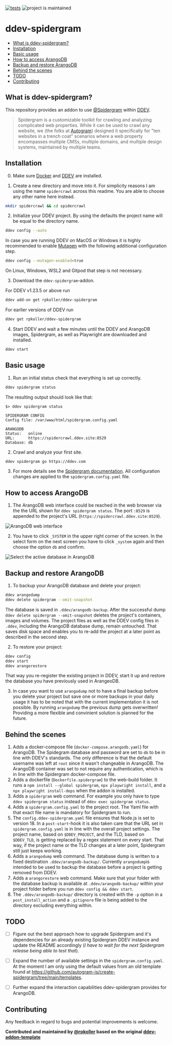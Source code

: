 [![tests](https://github.com/rpkoller/ddev-spidergram/actions/workflows/tests.yml/badge.svg)](https://github.com/rpkoller/ddev-spidergram/actions/workflows/tests.yml) ![project is maintained](https://img.shields.io/maintenance/yes/2024.svg)

# ddev-spidergram <!-- omit in toc -->

* [What is ddev-spidergram?](#what-is-ddev-spidergram)
* [Installation](#installation)
* [Basic usage](#basic-usage)
* [How to access ArangoDB](#how-to-access-arangodb)
* [Backup and restore ArangoDB](#backup-and-restore-arangodb)
* [Behind the scenes](#behind-the-scenes)
* [TODO](#todo)
* [Contributing](#contributing)

## What is ddev-spidergram?
This repository provides an addon to use [@Spidergram](https://github.com/autogram-is/spidergram) within [DDEV](https://ddev.readthedocs.io/).
>Spidergram is a customizable toolkit for crawling and analyzing complicated web properties.
> While it can be used to crawl any website, we (the folks at [Autogram](https://autogram.is/)) designed it specifically for "ten websites in a trench coat" scenarios where a web property encompasses multiple CMSs, multiple domains, and multiple design systems, maintained by multiple teams.


## Installation
0. Make sure [Docker](https://ddev.readthedocs.io/en/stable/users/install/docker-installation/) and [DDEV](https://ddev.readthedocs.io/en/stable/users/install/ddev-installation/) are installed.

1. Create a new directory and move into it. For simplicity reasons I am using the name `spidercrawl` across this readme. You are able to choose any other name here instead.

```sh
mkdir spidercrawl && cd spidercrawl
```

2. Initialize your DDEV project. By using the defaults the project name will be equal to the directory name.

```sh
ddev config --auto
```

In case you are running DDEV on MacOS or Windows it is highly recommended to enable [Mutagen](https://ddev.readthedocs.io/en/stable/users/install/performance/#mutagen) with the following additional configuration step.

```sh
ddev config --mutagen-enabled=true
```

On Linux, Windows, WSL2 and Gitpod that step is not necessary.


3. Download the `ddev-spidergram`-addon.

For DDEV v1.23.5 or above run

```sh
ddev add-on get rpkoller/ddev-spidergram
```

For earlier versions of DDEV run

```sh
ddev get rpkoller/ddev-spidergram
```

4. Start DDEV and wait a few minutes until the DDEV and ArangoDB images, Spidergram, as well as Playwright are downloaded and installed.

```sh
ddev start
```


## Basic usage
1. Run an initial status check that everything is set up correctly.

```sh
ddev spidergram status
```

The resulting output should look like that:

```text
$> ddev spidergram status

SPIDERGRAM CONFIG
Config file: /var/www/html/spidergram.config.yaml

ARANGODB
Status:   online
URL:      https://spidercrawl.ddev.site:8529
Database: db
```

2. Crawl and analyze your first site.

```sh
ddev spidergram go https://ddev.com
```

3. For more details see the [Spidergram documentation](https://github.com/autogram-is/spidergram/tree/main/docs). All configuration changes are applied to the `spidergram.config.yaml` file.


## How to access ArangoDB

1. The ArangoDB web interface could be reached in the web browser via the the URL shown for `ddev spidergram status`. The port `:8529` is appended to the project's URL (`https://spidercrawl.ddev.site:8529`).

![ArangoDB web interface](images/arangodb_web_interface.jpg)

2. You have to click `_SYSTEM` in the upper right corner of the screen. In the select form on the next screen you have to click `_system` again and then choose the option `db` and confirm.

![Select the active database in ArangoDB](images/arangodb_db_select.jpg)


## Backup and restore ArangoDB
1. To backup your ArangoDB database and delete your project:

```sh
ddev arangodump
ddev delete spidergram --omit-snapshot
```

The database is saved in `.ddev/arangodb-backup`. After the successful dump `ddev delete spidergram --omit-snapshot` deletes the project's containers, images and volumes. The project files as well as the DDEV config files in `.ddev`, including the ArangoDB database dump, remain untouched. That saves disk space and enables you to re-add the project at a later point as described in the second step.

2. To restore your project:

```sh
ddev config
ddev start
ddev arangorestore
```

That way you re-register the existing project in DDEV, start it up and restore the database you have previously used in ArangeoDB.

3. In case you want to use `arangodump` not to have a final backup before you delete your project but save one or more backups in your daily usage it has to be noted that with the current implementation it is not possible. By running `arangodump` the previous dump gets overwritten! Providing a more flexible and convinient solution is planned for the future.


## Behind the scenes
1. Adds a docker-compose file (`docker-compose.arangodb.yaml`) for ArangoDB. The Spidegram database and password are set to `db` to be in line with DDEV's standards. The only difference is that the default username was left at `root` since it wasn't changeable in ArangoDB. The ArangoDB container was set to not require any authentication, which is in line with the Spidergram docker-compose file.
1. Adds a dockerfile (`Dockerfile.spidergram`) to the web-build folder. It runs a `npm install --global spidergram`, `npx playwright install`, and a `npx playwright install-deps` when the addon is installed.
1. Adds a `spidergram` web command. For example you only have to type `ddev spidergram status` instead of `ddev exec spidergram status`.
1. Adds a `spidergram.config.yaml` to the project root. The Yaml file with that exact file name is mandatory for Spidergram to run.
1. The `config.ddev-spidergram.yaml` file ensures that Node.js is set to version 18. In a `post-start`-hook it is also taken care that the URL set in `spidergram.config.yaml` is in line with the overall project settings. The project name, based on `$DDEV_PROJECT`, and the TLD, based on `$DDEV_TLD`, is getting replaced by a regex statement on every start. That way, if the project name or the TLD changes at a later point, Spidergram still just keeps working.
1. Adds a `arangodump` web command. The database dump is written to a fixed destination `.ddev/arangodb-backup/`. Currently `arangodump`is intended to be used to backup the database before a project is getting removed from DDEV.
1. Adds a `arangorestore` web command. Make sure that your folder with the database backup is available at `.ddev/arangodb-backup/` within your project folder before you run `ddev config && ddev start`.
1. The `.ddev/arangodb-backup/` directory is created with the `-p` option in a `post_install_action` and a `.gitignore` file is being added to the directory excluding everything within.


## TODO
- [ ] Figure out the best approach how to upgrade Spidergram and it's dependencies for an already existing Spidergram DDEV instance and update the README accordingly (_I have to wait for the next Spidergram release being able to test that_).
- [ ] Expand the number of available settings in the `spidergram.config.yaml`. At the moment I am only using the default values from an old template found at https://github.com/autogram-is/create-spidergram/tree/main/templates.
- [ ] Further expand the interaction capabilities ddev-spidergram provides for ArangoDB.


## Contributing
Any feedback in regard to bugs and potential improvements is welcome.

**Contributed and maintained by [@rpkoller](https://github.com/rpkoller) based on the original [ddev-addon-template](https://github.com/ddev/ddev-addon-template)**